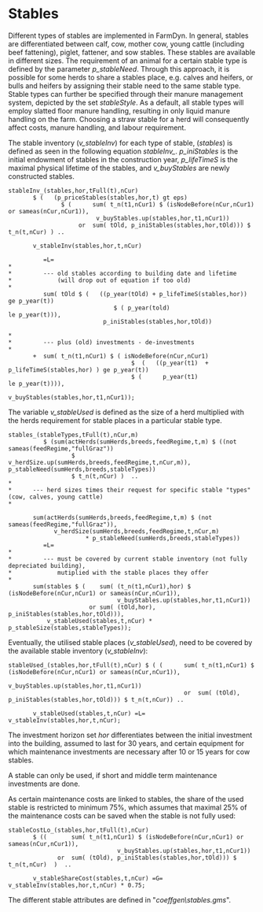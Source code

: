 # Stables

Different types of stables are implemented in FarmDyn. In general, stables are differentiated between calf, cow, mother cow, young cattle (including beef fattening), piglet, fattener, and sow stables.
These stables are available in different sizes.
The requirement of an animal for a certain stable type is defined by the parameter *p_stableNeed*. Through this approach, it is possible for some herds to share a stables place, e.g. calves and heifers, or bulls and heifers by assigning their stable need to the same stable type.
Stable types can further be specified through their manure management system, depicted by the set *stableStyle*.
As a default, all stable types will employ slatted floor manure handling, resulting in only liquid manure handling on the farm.
Choosing a straw stable for a herd will consequently affect costs, manure handling, and labour requirement.

The stable inventory (*v\_stableInv*) for each type of stable,
(*stables*) is defined as seen in the following equation *stableInv\_*. *p\_iniStables* is the initial endowment of stables in the construction year, *p\_lifeTimeS* is the maximal physical lifetime of the stables, and
*v\_buyStables* are newly constructed stables.

[embedmd]:# (N:/em/work1/FarmDyn/FarmDyn_QM/gams/model/general_herd_module.gms GAMS /stableInv_[\S\s][^;]*?\.\./ /;/)
```GAMS
stableInv_(stables,hor,tFull(t),nCur)
       $ (   (p_priceStables(stables,hor,t) gt eps)
               $ (      sum( t_n(t1,nCur1) $ (isNodeBefore(nCur,nCur1) or sameas(nCur,nCur1)),
                         v_buyStables.up(stables,hor,t1,nCur1))
                    or  sum( tOld, p_iniStables(stables,hor,tOld))) $ t_n(t,nCur) ) ..

       v_stableInv(stables,hor,t,nCur)

          =L=
*
*         --- old stables according to building date and lifetime
*             (will drop out of equation if too old)
*
          sum( tOld $ (   ((p_year(tOld) + p_lifeTimeS(stables,hor)) ge p_year(t))
                              $ ( p_year(told)                       le p_year(t))),
                           p_iniStables(stables,hor,tOld))

*
*         --- plus (old) investments - de-investments
*
       +  sum( t_n(t1,nCur1) $ ( isNodeBefore(nCur,nCur1)
                                   $  (   ((p_year(t1)  + p_lifeTimeS(stables,hor) ) ge p_year(t))
                                   $ (      p_year(t1)                               le p_year(t)))),
                                                    v_buyStables(stables,hor,t1,nCur1));
```


The variable *v_stableUsed* is defined as the size of a herd multiplied with the herds requirement for stable places in a particular stable type.

[embedmd]:# (N:/em/work1/FarmDyn/FarmDyn_QM/gams/model/general_herd_module.gms GAMS /stables_[\S\s][^;]*?\.\./ /;/)
```GAMS
stables_(stableTypes,tFull(t),nCur,m)
          $ (sum(actHerds(sumHerds,breeds,feedRegime,t,m) $ ((not sameas(feedRegime,"fullGraz"))
                  $ v_herdSize.up(sumHerds,breeds,feedRegime,t,nCur,m)), p_stableNeed(sumHerds,breeds,stableTypes))
                  $ t_n(t,nCur) )  ..
*
*      --- herd sizes times their request for specific stable "types" (cow, calves, young cattle)
*

       sum(actHerds(sumHerds,breeds,feedRegime,t,m) $ (not sameas(feedRegime,"fullGraz")),
             v_herdSize(sumHerds,breeds,feedRegime,t,nCur,m)
                      * p_stableNeed(sumHerds,breeds,stableTypes))
          =L=
*
*         --- must be covered by current stable inventory (not fully depreciated building),
*             mutiplied with the stable places they offer
*
       sum(stables $ (    sum( (t_n(t1,nCur1),hor) $ (isNodeBefore(nCur,nCur1) or sameas(nCur,nCur1)),
                               v_buyStables.up(stables,hor,t1,nCur1))
                       or sum( (tOld,hor), p_iniStables(stables,hor,tOld))),
           v_stableUsed(stables,t,nCur) * p_stableSize(stables,stableTypes));
```


Eventually, the utilised stable places (*v_stableUsed*), need to be covered by the available stable inventory (*v_stableInv*):

[embedmd]:# (N:/em/work1/FarmDyn/FarmDyn_QM/gams/model/general_herd_module.gms GAMS /stableUsed_[\S\s][^;]*?\.\./ /;/)
```GAMS
stableUsed_(stables,hor,tFull(t),nCur) $ ( (      sum( t_n(t1,nCur1) $ (isNodeBefore(nCur,nCur1) or sameas(nCur,nCur1)),
                                                                   v_buyStables.up(stables,hor,t1,nCur1))
                                                  or  sum( (tOld), p_iniStables(stables,hor,tOld))) $ t_n(t,nCur)) ..

       v_stableUsed(stables,t,nCur) =L= v_stableInv(stables,hor,t,nCur);
```


The investment horizon set *hor* differentiates between the initial
investment into the building, assumed to last for 30 years, and certain
equipment for which maintenance investments are necessary after 10 or 15
years for cow stables.

A stable can only be used, if short and middle term maintenance investments are done.

As certain maintenance costs are linked to stables, the share of the
used stable is restricted to minimum 75%, which assumes that maximal 25%
of the maintenance costs can be saved when the stable is not fully used:

[embedmd]:# (N:/em/work1/FarmDyn/FarmDyn_QM/gams/model/general_herd_module.gms GAMS /stableCostLo_[\S\s][^;]*?\.\./ /;/)
```GAMS
stableCostLo_(stables,hor,tFull(t),nCur)
       $ ((       sum( t_n(t1,nCur1) $ (isNodeBefore(nCur,nCur1) or sameas(nCur,nCur1)),
                               v_buyStables.up(stables,hor,t1,nCur1))
              or  sum( (tOld), p_iniStables(stables,hor,tOld))) $  t_n(t,nCur)  )  ..

       v_stableShareCost(stables,t,nCur) =G= v_stableInv(stables,hor,t,nCur) * 0.75;
```



The different stable attributes are defined in
"*coeffgen\\stables.gms*".
